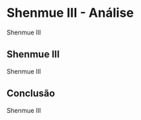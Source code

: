 ---
---

# Shenmue III - Análise

Shenmue III

## Shenmue III

Shenmue III

## Conclusão

Shenmue III
